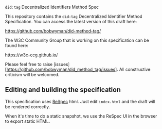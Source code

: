 `did:tag` Decentralized Identifiers Method Spec

This repository contains the `did:tag` Decentralized Identifier Method
Specification. You can access the latest version of this draft here:

https://github.com/bobwyman/did-method-tag/

The W3C Community Group that is working on this specification can be found
here:

https://w3c-ccg.github.io/

Please feel free to raise [issues][https://github.com/bobwyman/did_method_tag/issues]. All constructive criticism will be welcomed.

## Editing and building the specification

This specification uses [ReSpec](https://github.com/w3c/respec/) html. Just edit `index.html` and the draft will be rendered correctly.

When it's time to do a static snapshot, we use the ReSpec UI in the browser to export static HTML.
